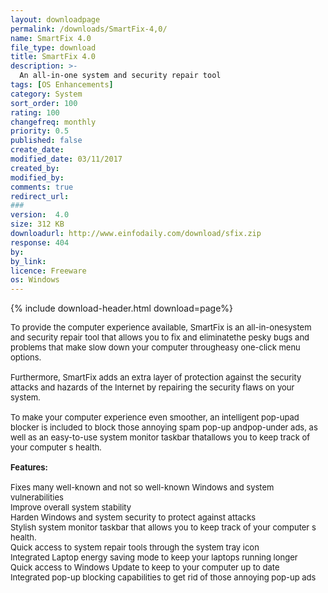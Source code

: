 ```yaml
---
layout: downloadpage
permalink: /downloads/SmartFix-4,0/
name: SmartFix 4.0
file_type: download
title: SmartFix 4.0
description: >-
  An all-in-one system and security repair tool 
tags: [OS Enhancements]
category: System
sort_order: 100
rating: 100
changefreq: monthly
priority: 0.5
published: false
create_date: 
modified_date: 03/11/2017
created_by: 
modified_by: 
comments: true
redirect_url: 
### 
version:  4.0
size: 312 KB
downloadurl: http://www.einfodaily.com/download/sfix.zip
response: 404
by: 
by_link: 
licence: Freeware
os: Windows
---
```


{% include download-header.html download=page%}

<p style="fix-download-text !important">
<p><font size="2"><p>To provide the computer experience available, SmartFix is an all-in-onesystem and security repair tool that allows you to fix and eliminatethe pesky bugs and problems that make slow down your computer througheasy one-click menu options. <br />
<br />
Furthermore, SmartFix adds an extra layer of protection against the security attacks and hazards of the Internet by repairing the security flaws on your system. <br />
<br />
To make your computer experience even smoother, an intelligent pop-upad blocker is included to block those annoying spam pop-up andpop-under ads, as well as an easy-to-use system monitor taskbar thatallows you to keep track of your computer s health.<br />
<br />
<span class="articleDetailsLink"><strong>Features:</strong></span><br />
<br />
Fixes many well-known and not so well-known Windows and system vulnerabilities<br />
Improve overall system stability<br />
Harden Windows and system security to protect against attacks<br />
Stylish system monitor taskbar that allows you to keep track of your computer s health.<br />
Quick access to system repair tools through the system tray icon <br />
Integrated Laptop energy saving mode to keep your laptops running longer<br />
Quick access to Windows Update to keep to your computer up to date<br />
Integrated pop-up blocking capabilities to get rid of those annoying pop-up ads</p></p></p>
